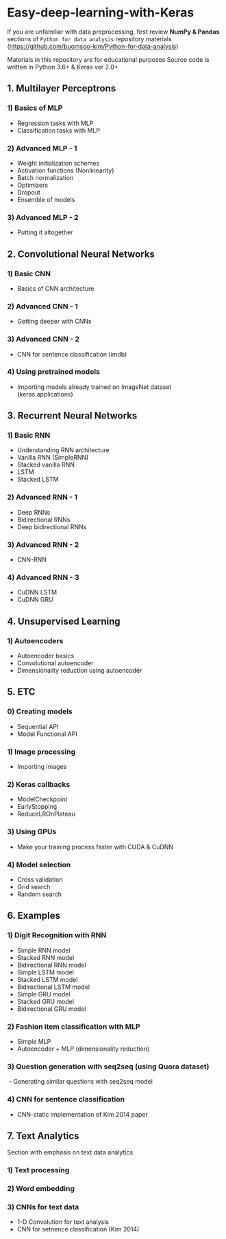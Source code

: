 # Easy-deep-learning-with-Keras

If you are unfamiliar with data preprocessing, first review **NumPy & Pandas** sections of ```Python for data analysis``` repository materials (https://github.com/buomsoo-kim/Python-for-data-analysis)

Materials in this repository are for educational purposes
Source code is written in Python 3.6+ & Keras ver 2.0+

## 1. Multilayer Perceptrons

### 1) Basics of MLP
- Regression tasks with MLP
- Classification tasks with MLP

### 2) Advanced MLP - 1
- Weight initialization schemes
- Activation functions (Nonlinearity)
- Batch normalization
- Optimizers
- Dropout
- Ensemble of models

### 3) Advanced MLP - 2
- Putting it altogether

## 2. Convolutional Neural Networks

### 1) Basic CNN
- Basics of CNN architecture

### 2) Advanced CNN - 1
- Getting deeper with CNNs

### 3) Advanced CNN - 2
- CNN for sentence classification (imdb)

### 4) Using pretrained models
- Importing models already trained on ImageNet dataset (keras.applications)

## 3. Recurrent Neural Networks

### 1) Basic RNN
- Understanding RNN architecture
- Vanilla RNN (SimpleRNN)
- Stacked vanilla RNN
- LSTM
- Stacked LSTM

### 2) Advanced RNN - 1
- Deep RNNs
- Bidirectional RNNs
- Deep bidirectional RNNs

### 3) Advanced RNN - 2
- CNN-RNN

### 4) Advanced RNN - 3
- CuDNN LSTM
- CuDNN GRU

## 4. Unsupervised Learning

### 1) Autoencoders
- Autoencoder basics
- Convolutional autoencoder
- Dimensionality reduction using autoencoder

## 5. ETC

### 0) Creating models
- Sequential API
- Model Functional API

### 1) Image processing
 - Importing images

### 2) Keras callbacks
 - ModelCheckpoint
 - EarlyStopping
 - ReduceLROnPlateau
 
### 3) Using GPUs
 - Make your training process faster with CUDA & CuDNN
 
### 4) Model selection
 - Cross validation
 - Grid search
 - Random search

## 6. Examples

### 1) Digit Recognition with RNN
  - Simple RNN model
  - Stacked RNN model
  - Bidirectional RNN model
  - Simple LSTM model
  - Stacked LSTM model
  - Bidirectional LSTM model
  - Simple GRU model
  - Stacked GRU model
  - Bidirectional GRU model

### 2) Fashion item classification with MLP
  - Simple MLP
  - Autoencoder + MLP (dimensionality reduction)
  
### 3) Question generation with seq2seq (using Quora dataset)
  - Generating similar questions with seq2seq model

### 4) CNN for sentence classification
  - CNN-static implementation of Kim 2014 paper

## 7. Text Analytics
Section with emphasis on text data analytics

 ### 1) Text processing
 
 ### 2) Word embedding
 
 ### 3) CNNs for text data
   - 1-D Convolution for text analysis
   - CNN for setnence classification (Kim 2014)
